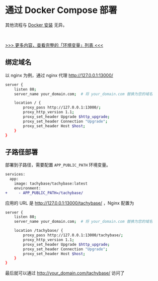 # 通过 Docker Compose 部署

其他流程与 [Docker 安装](/guides/advanced/env.html#docker-安装方式) 无异。

<br />

[>>> 更多内容，查看完整的「环境变量」列表 <<<](/guides/advanced/env)

## 绑定域名

以 nginx 为例，通过 nginx 代理 http://127.0.0.1:13000/

```bash
server {
    listen 80;
    server_name your_domain.com;  # 将 your_domain.com 替换为您的域名

    location / {
        proxy_pass http://127.0.0.1:13000/;
        proxy_http_version 1.1;
        proxy_set_header Upgrade $http_upgrade;
        proxy_set_header Connection "Upgrade";
        proxy_set_header Host $host;
    }
}
```

## 子路径部署

部署到子路径，需要配置 `APP_PUBLIC_PATH` 环境变量。

```diff
services:
  app:
    image: tachybase/tachybase:latest
    environment:
+     - APP_PUBLIC_PATH=/tachybase/
```

应用的 URL 是 http://127.0.0.1:13000/tachybase/ ，Nginx 配置为

```bash
server {
    listen 80;
    server_name your_domain.com;  # 将 your_domain.com 替换为您的域名

    location /tachybase/ {
        proxy_pass http://127.0.0.1:13000/tachybase/;
        proxy_http_version 1.1;
        proxy_set_header Upgrade $http_upgrade;
        proxy_set_header Connection "Upgrade";
        proxy_set_header Host $host;
    }
}
```

最后就可以通过 http://your_domain.com/tachybase/ 访问了
